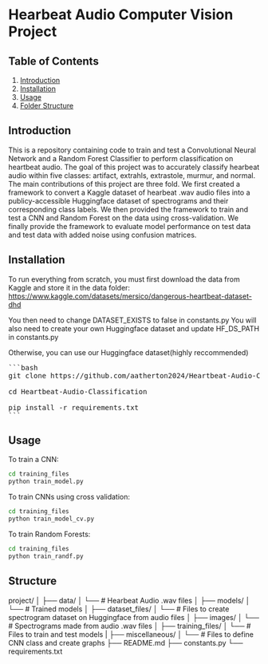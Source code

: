 # Hearbeat Audio Computer Vision Project

## Table of Contents
1. [Introduction](#introduction)
2. [Installation](#installation)
3. [Usage](#usage)
4. [Folder Structure](#Structure)

## Introduction
This is a repository containing code to train and test a Convolutional Neural Network and a Random Forest Classifier to perform classification on heartbeat audio. The goal of this project was to accurately classify hearbeat audio within five classes: artifact, extrahls, extrastole, murmur, and normal. The main contributions of this project are three fold. We first created a framework to convert a Kaggle dataset of hearbeat .wav audio files into a publicy-accessible Huggingface dataset of spectrograms and their corresponding class labels. We then provided the framework to train and test a CNN and Random Forest on the data using cross-validation. We finally provide the framework to evaluate model performance on test data and test data with added noise using confusion matrices.

## Installation
To run everything from scratch, you must first download the data from Kaggle and store it in the data folder:
https://www.kaggle.com/datasets/mersico/dangerous-heartbeat-dataset-dhd

You then need to change DATASET_EXISTS to false in constants.py
You will also need to create your own Huggingface dataset and update HF_DS_PATH in constants.py

Otherwise, you can use our Huggingface dataset(highly reccommended)
<pre>
```bash
git clone https://github.com/aatherton2024/Heartbeat-Audio-Classification.git

cd Heartbeat-Audio-Classification

pip install -r requirements.txt
```
</pre>

## Usage
To train a CNN:
```bash
cd training_files
python train_model.py
```

To train CNNs using cross validation:
```bash
cd training_files
python train_model_cv.py
```

To train Random Forests:
```bash
cd training_files
python train_randf.py
```

## Structure
project/
│
├── data/
│   └── # Hearbeat Audio .wav files
│
├── models/
│   └── # Trained models
│
├── dataset_files/
│   └── # Files to create spectrogram dataset on Huggingface from audio files
│
├── images/
│   └── # Spectrograms made from audio .wav files
│
├── training_files/
│   └── # Files to train and test models
|
├── miscellaneous/
│   └── # Files to define CNN class and create graphs
├── README.md
├── constants.py
└── requirements.txt
